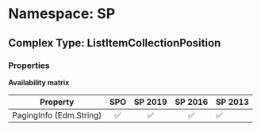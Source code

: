 # Namespace: SP

## Complex Type: ListItemCollectionPosition

### Properties

**Availability matrix**

Property | SPO | SP 2019 | SP 2016 | SP 2013
----------|:---:|:-------:|:-------:|:-------
PagingInfo (Edm.String) | ✅ | ✅ | ✅ | ✅